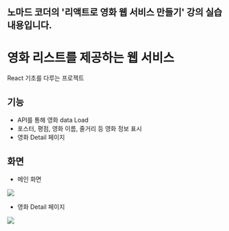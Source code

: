 ## 노마드 코더의 '리액트로 영화 웹 서비스 만들기' 강의 실습 내용입니다.
# 영화 리스트를 제공하는 웹 서비스
React 기초를 다루는 프로젝트

## 기능
- API를 통해 영화 data Load
- 포스터, 평점, 영화 이름, 줄거리 등 영화 정보 표시
- 영화 Detail 페이지

## 화면
- 메인 화면
<img src="https://user-images.githubusercontent.com/48594896/135779535-f0508a70-dd5e-4b3c-97e0-3bd37515e7b0.PNG" />

- 영화 Detail 페이지
<img src="https://user-images.githubusercontent.com/48594896/135779537-f9124895-52a0-4278-8783-b0d92a0e2304.PNG" />
